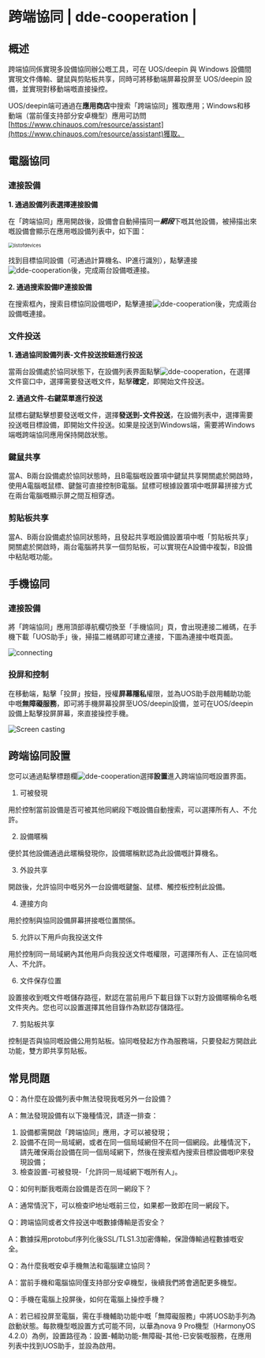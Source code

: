 # 跨端協同 | dde-cooperation |

## 概述

跨端協同係實現多設備協同辦公嘅工具，可在 UOS/deepin 與 Windows 設備間實現文件傳輸、鍵鼠與剪貼板共享，同時可將移動端屏幕投屏至 UOS/deepin 設備，並實現對移動端嘅直接操控。

UOS/deepin端可通過在**應用商店**中搜索「跨端協同」獲取應用；Windows和移動端（當前僅支持部分安卓機型）應用可訪問[https://www.chinauos.com/resource/assistant](https://www.chinauos.com/resource/assistant)獲取。

## 電腦協同

### 連接設備

**1. 通過設備列表選擇連接設備**

在「跨端協同」應用開啟後，設備會自動掃描同一***網段***下嘅其他設備，被掃描出來嘅設備會顯示在應用嘅設備列表中，如下圖：

<img src="./fig/listofdevices.png" alt="listofdevices" style="zoom:67%;" />

找到目標協同設備（可通過計算機名、IP進行識別），點擊連接![dde-cooperation](../common/connect.svg)後，完成兩台設備嘅連接。

**2. 通過搜索設備IP連接設備**

在搜索框內，搜索目標協同設備嘅IP，點擊連接![dde-cooperation](../common/connect.svg)後，完成兩台設備嘅連接。

### 文件投送

**1. 通過協同設備列表-文件投送按鈕進行投送**

當兩台設備處於協同狀態下，在設備列表界面點擊![dde-cooperation](../common/send.svg)，在選擇文件窗口中，選擇需要發送嘅文件，點擊**確定**，即開始文件投送。

**2. 通過文件-右鍵菜單進行投送**

鼠標右鍵點擊想要發送嘅文件，選擇**發送到-文件投送**，在設備列表中，選擇需要投送嘅目標設備，即開始文件投送。如果是投送到Windows端，需要將Windows端嘅跨端協同應用保持開啟狀態。

### 鍵鼠共享

當A、B兩台設備處於協同狀態時，且B電腦嘅設置項中鍵鼠共享開關處於開啟時，使用A電腦嘅鼠標、鍵盤可直接控制B電腦。鼠標可根據設置項中嘅屏幕拼接方式在兩台電腦嘅顯示屏之間互相穿透。

### 剪貼板共享

當A、B兩台設備處於協同狀態時，且發起共享嘅設備設置項中嘅「剪貼板共享」開關處於開啟時，兩台電腦將共享一個剪貼板，可以實現在A設備中複製，B設備中粘貼嘅功能。

## 手機協同

### 連接設備

將「跨端協同」應用頂部導航欄切換至「手機協同」頁，會出現連接二維碼，在手機下載「UOS助手」後，掃描二維碼即可建立連接，下圖為連接中嘅頁面。

<img src="./fig/connecting.png" alt="connecting" />

### 投屏和控制

在移動端，點擊「投屏」按鈕，授權**屏幕隱私**權限，並為UOS助手啟用輔助功能中嘅**無障礙服務**，即可將手機屏幕投屏至UOS/deepin設備，並可在UOS/deepin設備上點擊投屏屏幕，來直接操控手機。

<img src="./fig/Screen casting.png" alt="Screen casting" />

## 跨端協同設置

您可以通過點擊標題欄![dde-cooperation](../common/icon_menu.svg)選擇**設置**進入跨端協同嘅設置界面。

1. 可被發現

用於控制當前設備是否可被其他同網段下嘅設備自動搜索，可以選擇所有人、不允許。

2. 設備暱稱

便於其他設備通過此暱稱發現你，設備暱稱默認為此設備嘅計算機名。

3. 外設共享

開啟後，允許協同中嘅另外一台設備嘅鍵盤、鼠標、觸控板控制此設備。

4. 連接方向

用於控制與協同設備屏幕拼接嘅位置關係。

5. 允許以下用戶向我投送文件

用於控制同一局域網內其他用戶向我投送文件嘅權限，可選擇所有人、正在協同嘅人、不允許。

6. 文件保存位置

設置接收到嘅文件嘅儲存路徑，默認在當前用戶下載目錄下以對方設備暱稱命名嘅文件夾內。您也可以設置選擇其他目錄作為默認存儲路徑。

7. 剪貼板共享

控制是否與協同嘅設備公用剪貼板。協同嘅發起方作為服務端，只要發起方開啟此功能，雙方即共享剪貼板。

## 常見問題

Q：為什麼在設備列表中無法發現我嘅另外一台設備？

A：無法發現設備有以下幾種情況，請逐一排查：

1. 設備都需開啟「跨端協同」應用，才可以被發現；
2. 設備不在同一局域網，或者在同一個局域網但不在同一個網段。此種情況下，請先確保兩台設備在同一個局域網下，然後在搜索框內搜索目標設備嘅IP來發現設備；
3. 檢查設置-可被發現-「允許同一局域網下嘅所有人」。



Q：如何判斷我嘅兩台設備是否在同一網段下？

A：通常情況下，可以檢查IP地址嘅前三位，如果都一致即在同一網段下。



Q：跨端協同或者文件投送中嘅數據傳輸是否安全？

A：數據採用protobuf序列化後SSL/TLS1.3加密傳輸，保證傳輸過程數據嘅安全。



Q：為什麼我嘅安卓手機無法和電腦建立協同？

A：當前手機和電腦協同僅支持部分安卓機型，後續我們將會適配更多機型。



Q：手機在電腦上投屏後，如何在電腦上操控手機？

A：若已經投屏至電腦，需在手機輔助功能中嘅「無障礙服務」中將UOS助手列為啟動狀態。每款機型嘅設置方式可能不同，以華為nova 9 Pro機型（HarmonyOS 4.2.0）為例，設置路徑為：設置-輔助功能-無障礙-其他-已安裝嘅服務，在應用列表中找到UOS助手，並設為啟用。